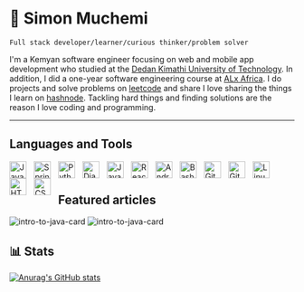 # 🦁 Simon Muchemi

`Full stack developer/learner/curious thinker/problem solver`<br>

I'm a Kemyan software engineer focusing on web and mobile app development who studied at the [Dedan Kimathi University of Technology](https://www.dkut.ac.ke/). In addition, I did a one-year software engineering course at [ALx Africa](https://www.alxafrica.com/about/). I do projects and solve problems on [leetcode](https://leetcode.com) and share I love sharing the things I learn on [hashnode](https://hashnode.com/@Muchemi). Tackling hard things and finding solutions are the reason I love coding and programming.

****
## Languages and Tools
<img align="left" alt="Java" width="30px" style="padding-right:10px;" src="https://cdn.jsdelivr.net/gh/devicons/devicon/icons/java/java-original.svg"/>
<img align="left" alt="Spring" width="30px" style="padding-right:10px;" src="https://cdn.jsdelivr.net/gh/devicons/devicon/icons/spring/spring-original.svg" />
<img align="left" alt="Python" width="30px" style="padding-right:10px;" src="https://cdn.jsdelivr.net/gh/devicons/devicon/icons/python/python-original.svg" />
<img align="left" alt="Django" width="30px" style="padding-right:10px;" src="https://cdn.jsdelivr.net/gh/devicons/devicon/icons/django/django-plain.svg" />
<img align="left" alt="JavaScript" width="30px" style="padding-right:10px;" src="https://cdn.jsdelivr.net/gh/devicons/devicon/icons/javascript/javascript-original.svg" />
<img align="left" alt="React" width="30px" style="padding-right:10px;" src="https://cdn.jsdelivr.net/gh/devicons/devicon/icons/react/react-original.svg" />
<img align="left" alt="Android" width="30px" style="padding-right:10px;" src="https://cdn.jsdelivr.net/gh/devicons/devicon/icons/android/android-plain.svg" />
<img align="left" alt="Bash" width="30px" style="padding-right:10px;" src="https://cdn.jsdelivr.net/gh/devicons/devicon/icons/bash/bash-original.svg" />
<img align="left" alt="Git" width="30px" style="padding-right:10px;" src="https://cdn.jsdelivr.net/gh/devicons/devicon/icons/git/git-original.svg" />
<img align="left" alt="GitHub" width="30px" style="padding-right:10px;" src="https://cdn.jsdelivr.net/gh/devicons/devicon/icons/github/github-original.svg" />
<img align="left" alt="Linux" width="30px" style="padding-right:10px;" src="https://cdn.jsdelivr.net/gh/devicons/devicon/icons/linux/linux-original.svg" />
<img align="left" alt="HTML" width="30px" style="padding-right:10px;" src="https://cdn.jsdelivr.net/gh/devicons/devicon/icons/html5/html5-original.svg" />
<img align="left" alt="CSS" width="30px" style="padding-right:10px;" src="https://cdn.jsdelivr.net/gh/devicons/devicon/icons/css3/css3-original.svg" />

<br>

#

## Featured articles

![intro-to-java-card](https://hashnode-blog-cards.vercel.app/api/getHashnodeBlog?url=https://muchemi.hashnode.dev/introduction-to-java&large=false&theme=dark)
![intro-to-java-card](https://hashnode-blog-cards.vercel.app/api/getHashnodeBlog?url=https://muchemi.hashnode.dev/the-sliding-window-technique&large=false&theme=dark)

## 📊 Stats
[![Anurag's GitHub stats](https://github-readme-stats.vercel.app/api?username=symonmuchemi&hide=issues&show_icons=true&theme=great-gatsby)](https://github.com/symonmuchemi/github-readme-stats)
